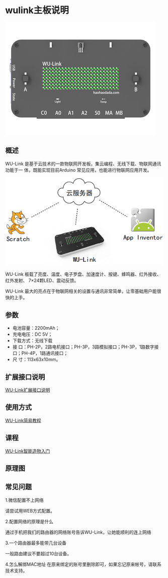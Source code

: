 # wulink主板说明   
![](./images/wulink.jpeg)

## 概述
WU-Link 是基于云技术的一款物联网开发板，集云编程、无线下载、物联网通讯功能于一
体，既能实现目前Arduino 常见应用，也能进行物联网应用开发。

![](./images/00.PNG)

WU-Link 板载了亮度、温度、电子罗盘、加速度计、按键、蜂鸣器、红外接收、红外发射、
7×24颗LED、震动反馈。

WU-Link 最大的亮点在于物联网相关的设置与通讯非常简单，让零基础用户能很快的上手。

## 参数
* 电池容量：2200mAh；
* 充电电压：DC 5V；
* 下载方式：无线下载
* 接    口：PH-2P，2路电机接口；PH-3P，3路模拟接口；PH-3P，1路数字接口；PH-4P，1路通讯接口；
* 尺    寸：113x63x10mm。

## 扩展接口说明
[WU-Link扩展接口说明](http://www.haohaodada.com/haohaodada_setup.exe) 

## 使用方式
[WU-Link简易教程](http://www.haohaodada.com/haohaodada_setup.exe) 

## 课程
[WU-Link智能造物入门](http://doc.haohaodada.com/zh/latest/book/WU-Link%E6%99%BA%E8%83%BD%E9%80%A0%E7%89%A9%E5%85%A5%E9%97%A8/index.html) 

## 原理图

## 常见问题
1.微信配置不上网络

请尝试用WEB方式配置。

2.配置网络的原理是什么

通过手机把我们的路由器的网络账号告诉WU-Link，让她能顺利的连上网络

3.一个路由器最多能带几台设备

一般路由建议不要超过10台设备。

4.怎么解绑MAC地址
在原来绑定的账号里删除即可，如果忘记原来帐号，请联系技术支持。
